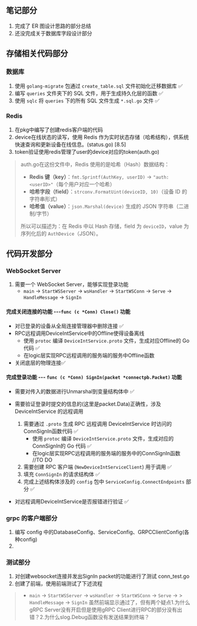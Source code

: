 ## 笔记部分

1. 完成了 ER 图设计思路的部分总结
2. 还没完成关于数据库字段设计部分

## 存储相关代码部分

### 数据库
1. 使用 `golang-migrate` 包通过 `create_table.sql` 文件初始化迁移数据库 ✅
2. 编写 `queries` 文件夹下的 SQL 文件，用于生成持久化层的函数 ✅
3. 使用 `sqlc` 将 `queries` 下的所有 SQL 文件生成 `*.sql.go` 文件 ✅

### Redis
1. 在pkg中编写了创建redis客户端的代码
2. device在线状态的读写，使用 Redis 作为实时状态存储（哈希结构），供系统快速查询和更新设备在线信息。(status.go) [8.5]
3. token验证使用redis管理了user的device对应的token(auth.go)
> auth.go在这份文件中，Redis 使用的是哈希（Hash）数据结构：
>
> - **Redis 键（key）**：`fmt.Sprintf(AuthKey, userID)` → `"auth:<userID>"`（每个用户对应一个哈希）
> - **哈希字段（field）**：`strconv.FormatUint(deviceID, 10)`（设备 ID 的字符串形式）
> - **哈希值（value）**：`json.Marshal(device)` 生成的 JSON 字符串（二进制/字节）
>
> 所以可以描述为：在 Redis 中以 Hash 存储，field 为 `deviceID`，value 为序列化后的 `AuthDevice`（JSON）。


## 代码开发部分

### WebSocket Server

1. 需要一个 WebSocket Server，能够实现登录功能
   - `main` -> `StartWSServer` -> `wsHandler` -> `StartWSConn` -> `Serve` -> `HandleMessage` -> `SignIn`

#### 完成关闭连接的功能 ---`func (c *Conn) Close()` 功能

- 对已登录的设备从全局连接管理器中删除连接 ✅ 
- RPC远程调用DeviceIntService中的Offline使得设备离线
   - 使用 `protoc` 编译 `DeviceIntService.proto` 文件，生成对应Offline的 Go 代码 ✅ 
   - 在logic层实现RPC远程调用的服务端的服务中Offline函数
- 关闭底层的物理连接✅ 

####  完成登录功能 --- `func (c *Conn) SignIn(packet *connectpb.Packet)` 功能   
- 需要对传入的数据进行Unmarshal到变量结构体中 ✅

- 需要验证登录时提交的信息的(这里是packet.Data)正确性，涉及 DeviceIntService 的远程调用   
   1. 需要通过 `.proto` 生成 RPC 远程调用 DeviceIntService 时访问的ConnSignIn函数代码 ✅  
       - 使用 `protoc` 编译 `DeviceIntService.proto` 文件，生成对应的ConnSignIn的 Go 代码 ✅  
       - 在logic层实现RPC远程调用的服务端的服务中的ConnSignIn函数 //TO DO
   2. 需要创建 RPC 客户端 (`NewDeviceIntServiceClient`) 用于调用 ✅  
   3. 填充 `ConnSignIn` 的请求结构体 ✅  
   4. 完成上述结构体涉及的 `config` 包中 `ServiceConfig.ConnectEndpoints` 部分 ✅  

- 对远程调用DeviceIntService是否报错进行验证 ✅

### grpc 的客户端部分

1. 编写 config 中的DatabaseConfig、ServiceConfig、GRPCClientConfig(各种config)
2. 

### 测试部分
1. 对创建websocket连接并发出SignIn packet的功能进行了测试 conn_test.go
2. 创建了前端，使用前端测试了下述流程
>   - `main` -> `StartWSServer` -> `wsHandler` -> `StartWSConn` -> `Serve` -> > `HandleMessage` -> `SignIn`
虽然前端显示通过了，但有两个疑点1.为什么gRPC Server没有开启但是使用gRPC Client进行RPC的部分没有出错？2.为什么slog.Debug函数没有发送结果到终端？